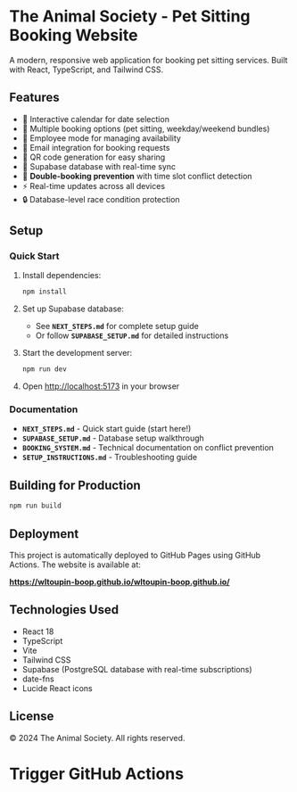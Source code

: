 # The Animal Society - Pet Sitting Booking Website

A modern, responsive web application for booking pet sitting services. Built with React, TypeScript, and Tailwind CSS.

## Features

- 📅 Interactive calendar for date selection
- 🐾 Multiple booking options (pet sitting, weekday/weekend bundles)
- 👥 Employee mode for managing availability
- 📧 Email integration for booking requests
- 📱 QR code generation for easy sharing
- 💾 Supabase database with real-time sync
- 🚫 **Double-booking prevention** with time slot conflict detection
- ⚡ Real-time updates across all devices
- 🔒 Database-level race condition protection

## Setup

### Quick Start

1. Install dependencies:
   ```bash
   npm install
   ```

2. Set up Supabase database:
   - See **`NEXT_STEPS.md`** for complete setup guide
   - Or follow **`SUPABASE_SETUP.md`** for detailed instructions

3. Start the development server:
   ```bash
   npm run dev
   ```

4. Open [http://localhost:5173](http://localhost:5173) in your browser

### Documentation

- **`NEXT_STEPS.md`** - Quick start guide (start here!)
- **`SUPABASE_SETUP.md`** - Database setup walkthrough
- **`BOOKING_SYSTEM.md`** - Technical documentation on conflict prevention
- **`SETUP_INSTRUCTIONS.md`** - Troubleshooting guide

## Building for Production

```bash
npm run build
```

## Deployment

This project is automatically deployed to GitHub Pages using GitHub Actions. The website is available at:

**https://wltoupin-boop.github.io/wltoupin-boop.github.io/**

## Technologies Used

- React 18
- TypeScript
- Vite
- Tailwind CSS
- Supabase (PostgreSQL database with real-time subscriptions)
- date-fns
- Lucide React icons

## License

© 2024 The Animal Society. All rights reserved.
# Trigger GitHub Actions
